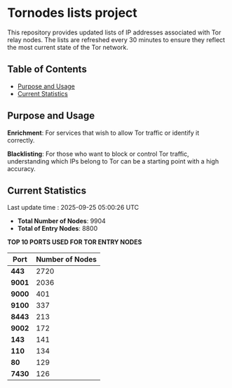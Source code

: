 # Tornodes lists project

This repository provides updated lists of IP addresses associated with Tor relay nodes. The lists are refreshed every 30 minutes to ensure they reflect the most current state of the Tor network.

## Table of Contents

- [Purpose and Usage](#purpose-and-usage)
- [Current Statistics](#current-statistics)


## Purpose and Usage

**Enrichment**: For services that wish to allow Tor traffic or identify it correctly.

**Blacklisting**: For those who want to block or control Tor traffic, understanding which IPs belong to Tor can be a starting point with a high accuracy.

## Current Statistics

Last update time : 2025-09-25 05:00:26 UTC

- **Total Number of Nodes**: 9904
- **Total of Entry Nodes**: 8800

**TOP 10 PORTS USED FOR TOR ENTRY NODES**

| **Port** | **Number of Nodes** |
|------|-----------------|
| **443**   | 2720  |
| **9001**   | 2036  |
| **9000**   | 401  |
| **9100**   | 337  |
| **8443**   | 213  |
| **9002**   | 172  |
| **143**   | 141  |
| **110**   | 134  |
| **80**   | 129  |
| **7430**   | 126  |

